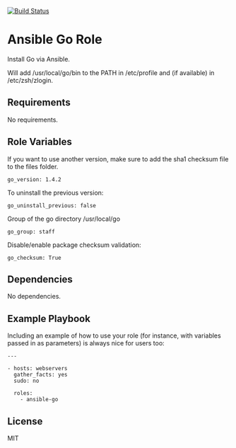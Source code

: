 [![Build Status](https://travis-ci.org/orlissenberg/ansible-go.svg)](https://travis-ci.org/orlissenberg/ansible-go)

Ansible Go Role
=========

Install Go via Ansible.

Will add /usr/local/go/bin to the PATH in /etc/profile and (if available) in /etc/zsh/zlogin.

Requirements
------------

No requirements.

Role Variables
--------------

If you want to use another version, make sure to add the sha1 checksum file to the files folder. 

    go_version: 1.4.2

To uninstall the previous version:

    go_uninstall_previous: false

Group of the go directory /usr/local/go

    go_group: staff

Disable/enable package checksum validation:

    go_checksum: True

Dependencies
------------

No dependencies.

Example Playbook
----------------

Including an example of how to use your role (for instance, with variables passed in as parameters) is always nice for users too:


    ---

    - hosts: webservers
      gather_facts: yes
      sudo: no

      roles:
        - ansible-go

License
-------

MIT
